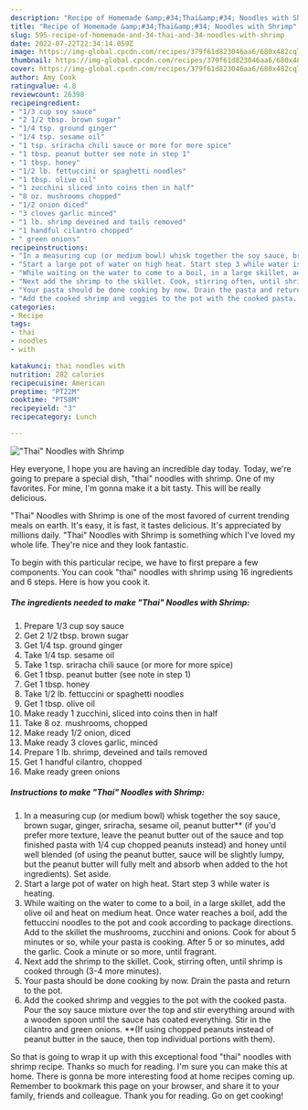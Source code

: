 ```yaml
---
description: "Recipe of Homemade &amp;#34;Thai&amp;#34; Noodles with Shrimp"
title: "Recipe of Homemade &amp;#34;Thai&amp;#34; Noodles with Shrimp"
slug: 595-recipe-of-homemade-and-34-thai-and-34-noodles-with-shrimp
date: 2022-07-22T22:34:14.059Z
image: https://img-global.cpcdn.com/recipes/379f61d823046aa6/680x482cq70/thai-noodles-with-shrimp-recipe-main-photo.jpg
thumbnail: https://img-global.cpcdn.com/recipes/379f61d823046aa6/680x482cq70/thai-noodles-with-shrimp-recipe-main-photo.jpg
cover: https://img-global.cpcdn.com/recipes/379f61d823046aa6/680x482cq70/thai-noodles-with-shrimp-recipe-main-photo.jpg
author: Amy Cook
ratingvalue: 4.8
reviewcount: 26398
recipeingredient:
- "1/3 cup soy sauce"
- "2 1/2 tbsp. brown sugar"
- "1/4 tsp. ground ginger"
- "1/4 tsp. sesame oil"
- "1 tsp. sriracha chili sauce or more for more spice"
- "1 tbsp. peanut butter see note in step 1"
- "1 tbsp. honey"
- "1/2 lb. fettuccini or spaghetti noodles"
- "1 tbsp. olive oil"
- "1 zucchini sliced into coins then in half"
- "8 oz. mushrooms chopped"
- "1/2 onion diced"
- "3 cloves garlic minced"
- "1 lb. shrimp deveined and tails removed"
- "1 handful cilantro chopped"
- " green onions"
recipeinstructions:
- "In a measuring cup (or medium bowl) whisk together the soy sauce, brown sugar, ginger, sriracha, sesame oil, peanut butter** (if you&#39;d prefer more texture, leave the peanut butter out of the sauce and top finished pasta with 1/4 cup chopped peanuts instead) and honey until well blended (of using the peanut butter, sauce will be slightly lumpy, but the peanut butter will fully melt and absorb when added to the hot ingredients). Set aside."
- "Start a large pot of water on high heat. Start step 3 while water is heating."
- "While waiting on the water to come to a boil, in a large skillet, add the olive oil and heat on medium heat. Once water reaches a boil, add the fettuccini noodles to the pot and cook according to package directions. Add to the skillet the mushrooms, zucchini and onions. Cook for about 5 minutes or so, while your pasta is cooking. After 5 or so minutes, add the garlic. Cook a minute or so more, until fragrant."
- "Next add the shrimp to the skillet. Cook, stirring often, until shrimp is cooked through (3-4 more minutes)."
- "Your pasta should be done cooking by now. Drain the pasta and return to the pot."
- "Add the cooked shrimp and veggies to the pot with the cooked pasta. Pour the soy sauce mixture over the top and stir everything around with a wooden spoon until the sauce has coated everything. Stir in the cilantro and green onions. **(If using chopped peanuts instead of peanut butter in the sauce, then top individual portions with them)."
categories:
- Recipe
tags:
- thai
- noodles
- with

katakunci: thai noodles with 
nutrition: 282 calories
recipecuisine: American
preptime: "PT22M"
cooktime: "PT58M"
recipeyield: "3"
recipecategory: Lunch

---
```



![&#34;Thai&#34; Noodles with Shrimp](https://img-global.cpcdn.com/recipes/379f61d823046aa6/680x482cq70/thai-noodles-with-shrimp-recipe-main-photo.jpg)

Hey everyone, I hope you are having an incredible day today. Today, we're going to prepare a special dish, &#34;thai&#34; noodles with shrimp. One of my favorites. For mine, I'm gonna make it a bit tasty. This will be really delicious.

&#34;Thai&#34; Noodles with Shrimp is one of the most favored of current trending meals on earth. It's easy, it is fast, it tastes delicious. It's appreciated by millions daily. &#34;Thai&#34; Noodles with Shrimp is something which I've loved my whole life. They're nice and they look fantastic.




To begin with this particular recipe, we have to first prepare a few components. You can cook &#34;thai&#34; noodles with shrimp using 16 ingredients and 6 steps. Here is how you cook it.

<!--inarticleads1-->

##### The ingredients needed to make &#34;Thai&#34; Noodles with Shrimp:

1. Prepare 1/3 cup soy sauce
1. Get 2 1/2 tbsp. brown sugar
1. Get 1/4 tsp. ground ginger
1. Take 1/4 tsp. sesame oil
1. Take 1 tsp. sriracha chili sauce (or more for more spice)
1. Get 1 tbsp. peanut butter (see note in step 1)
1. Get 1 tbsp. honey
1. Take 1/2 lb. fettuccini or spaghetti noodles
1. Get 1 tbsp. olive oil
1. Make ready 1 zucchini, sliced into coins then in half
1. Take 8 oz. mushrooms, chopped
1. Make ready 1/2 onion, diced
1. Make ready 3 cloves garlic, minced
1. Prepare 1 lb. shrimp, deveined and tails removed
1. Get 1 handful cilantro, chopped
1. Make ready  green onions




<!--inarticleads2-->

##### Instructions to make &#34;Thai&#34; Noodles with Shrimp:

1. In a measuring cup (or medium bowl) whisk together the soy sauce, brown sugar, ginger, sriracha, sesame oil, peanut butter** (if you&#39;d prefer more texture, leave the peanut butter out of the sauce and top finished pasta with 1/4 cup chopped peanuts instead) and honey until well blended (of using the peanut butter, sauce will be slightly lumpy, but the peanut butter will fully melt and absorb when added to the hot ingredients). Set aside.
1. Start a large pot of water on high heat. Start step 3 while water is heating.
1. While waiting on the water to come to a boil, in a large skillet, add the olive oil and heat on medium heat. Once water reaches a boil, add the fettuccini noodles to the pot and cook according to package directions. Add to the skillet the mushrooms, zucchini and onions. Cook for about 5 minutes or so, while your pasta is cooking. After 5 or so minutes, add the garlic. Cook a minute or so more, until fragrant.
1. Next add the shrimp to the skillet. Cook, stirring often, until shrimp is cooked through (3-4 more minutes).
1. Your pasta should be done cooking by now. Drain the pasta and return to the pot.
1. Add the cooked shrimp and veggies to the pot with the cooked pasta. Pour the soy sauce mixture over the top and stir everything around with a wooden spoon until the sauce has coated everything. Stir in the cilantro and green onions. **(If using chopped peanuts instead of peanut butter in the sauce, then top individual portions with them).




So that is going to wrap it up with this exceptional food &#34;thai&#34; noodles with shrimp recipe. Thanks so much for reading. I'm sure you can make this at home. There is gonna be more interesting food at home recipes coming up. Remember to bookmark this page on your browser, and share it to your family, friends and colleague. Thank you for reading. Go on get cooking!
